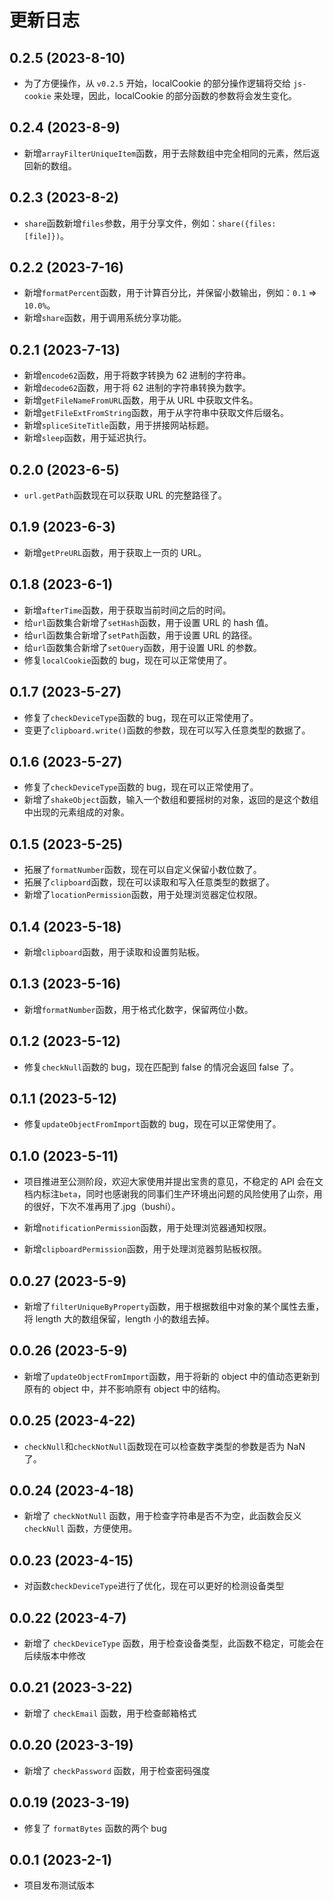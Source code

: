 # 更新日志

## 0.2.5 (2023-8-10)

- 为了方便操作，从 `v0.2.5` 开始，localCookie 的部分操作逻辑将交给 `js-cookie` 来处理，因此，localCookie 的部分函数的参数将会发生变化。

## 0.2.4 (2023-8-9)

- 新增`arrayFilterUniqueItem`函数，用于去除数组中完全相同的元素，然后返回新的数组。

## 0.2.3 (2023-8-2)

- `share`函数新增`files`参数，用于分享文件，例如：`share({files: [file]})`。

## 0.2.2 (2023-7-16)

- 新增`formatPercent`函数，用于计算百分比，并保留小数输出，例如：`0.1` => `10.0%`。
- 新增`share`函数，用于调用系统分享功能。

## 0.2.1 (2023-7-13)

- 新增`encode62`函数，用于将数字转换为 62 进制的字符串。
- 新增`decode62`函数，用于将 62 进制的字符串转换为数字。
- 新增`getFileNameFromURL`函数，用于从 URL 中获取文件名。
- 新增`getFileExtFromString`函数，用于从字符串中获取文件后缀名。
- 新增`spliceSiteTitle`函数，用于拼接网站标题。
- 新增`sleep`函数，用于延迟执行。

## 0.2.0 (2023-6-5)

- `url.getPath`函数现在可以获取 URL 的完整路径了。

## 0.1.9 (2023-6-3)

- 新增`getPreURL`函数，用于获取上一页的 URL。

## 0.1.8 (2023-6-1)

- 新增`afterTime`函数，用于获取当前时间之后的时间。
- 给`url`函数集合新增了`setHash`函数，用于设置 URL 的 hash 值。
- 给`url`函数集合新增了`setPath`函数，用于设置 URL 的路径。
- 给`url`函数集合新增了`setQuery`函数，用于设置 URL 的参数。
- 修复`localCookie`函数的 bug，现在可以正常使用了。

## 0.1.7 (2023-5-27)

- 修复了`checkDeviceType`函数的 bug，现在可以正常使用了。
- 变更了`clipboard.write()`函数的参数，现在可以写入任意类型的数据了。

## 0.1.6 (2023-5-27)

- 修复了`checkDeviceType`函数的 bug，现在可以正常使用了。
- 新增了`shakeObject`函数，输入一个数组和要摇树的对象，返回的是这个数组中出现的元素组成的对象。

## 0.1.5 (2023-5-25)

- 拓展了`formatNumber`函数，现在可以自定义保留小数位数了。
- 拓展了`clipboard`函数，现在可以读取和写入任意类型的数据了。
- 新增了`locationPermission`函数，用于处理浏览器定位权限。

## 0.1.4 (2023-5-18)

- 新增`clipboard`函数，用于读取和设置剪贴板。

## 0.1.3 (2023-5-16)

- 新增`formatNumber`函数，用于格式化数字，保留两位小数。

## 0.1.2 (2023-5-12)

- 修复`checkNull`函数的 bug，现在匹配到 false 的情况会返回 false 了。

## 0.1.1 (2023-5-12)

- 修复`updateObjectFromImport`函数的 bug，现在可以正常使用了。

## 0.1.0 (2023-5-11)

- 项目推进至公测阶段，欢迎大家使用并提出宝贵的意见，不稳定的 API 会在文档内标注`beta`，同时也感谢我的同事们生产环境出问题的风险使用了山奈，用的很好，下次不准再用了.jpg（bushi）。

- 新增`notificationPermission`函数，用于处理浏览器通知权限。

- 新增`clipboardPermission`函数，用于处理浏览器剪贴板权限。

## 0.0.27 (2023-5-9)

- 新增了`filterUniqueByProperty`函数，用于根据数组中对象的某个属性去重，将 length 大的数组保留，length 小的数组去掉。

## 0.0.26 (2023-5-9)

- 新增了`updateObjectFromImport`函数，用于将新的 object 中的值动态更新到原有的 object 中，并不影响原有 object 中的结构。

## 0.0.25 (2023-4-22)

- `checkNull`和`checkNotNull`函数现在可以检查数字类型的参数是否为 NaN 了。

## 0.0.24 (2023-4-18)

- 新增了 `checkNotNull` 函数，用于检查字符串是否不为空，此函数会反义 `checkNull` 函数，方便使用。

## 0.0.23 (2023-4-15)

- 对函数`checkDeviceType`进行了优化，现在可以更好的检测设备类型

## 0.0.22 (2023-4-7)

- 新增了 `checkDeviceType` 函数，用于检查设备类型，此函数不稳定，可能会在后续版本中修改

## 0.0.21 (2023-3-22)

- 新增了 `checkEmail` 函数，用于检查邮箱格式

## 0.0.20 (2023-3-19)

- 新增了 `checkPassword` 函数，用于检查密码强度

## 0.0.19 (2023-3-19)

- 修复了 `formatBytes` 函数的两个 bug

## 0.0.1 (2023-2-1)

- 项目发布测试版本
